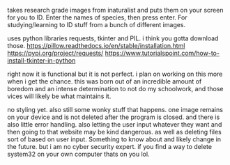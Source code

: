 takes research grade images from inaturalist and puts them on your screen for you to ID. Enter the names of species, then press enter.
For studying/learning to ID stuff from a bunch of different images.

uses python libraries requests, tkinter and PIL. i think you gotta download those.
https://pillow.readthedocs.io/en/stable/installation.html
https://pypi.org/project/requests/
https://www.tutorialspoint.com/how-to-install-tkinter-in-python

right now it is functional but it is not perfect. i plan on working on this more when i get the chance. this was born out of an incredible amount of boredom
and an intense determination to not do my schoolwork, and those vices will likely be what maintains it.

no styling yet. also still some wonky stuff that happens. one image remains on your device and is not deleted after the program is closed. and there is also
little error handling. also letting the user input whatever they want and then going to that website may be kind dangerous. as well as deleting files
sort of based on user input. Something to know about and likely change in the future. but i am no cyber security expert. if you find a way to delete system32
on your own computer thats on you lol.
